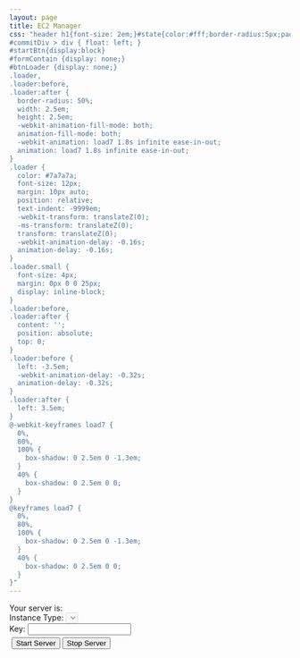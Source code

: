 ```yaml
---
layout: page
title: EC2 Manager
css: "header h1{font-size: 2em;}#state{color:#fff;border-radius:5px;padding:2px 10px}.running #state{background-color:green}.stopped #state{background-color:red}#stopBtn, #startBtn{display:none}.running #stopBtn, .stopped 
#commitDiv > div { float: left; }
#startBtn{display:block}
#formContain {display: none;}
#btnLoader {display: none;}
.loader,
.loader:before,
.loader:after {
  border-radius: 50%;
  width: 2.5em;
  height: 2.5em;
  -webkit-animation-fill-mode: both;
  animation-fill-mode: both;
  -webkit-animation: load7 1.8s infinite ease-in-out;
  animation: load7 1.8s infinite ease-in-out;
}
.loader {
  color: #7a7a7a;
  font-size: 12px;
  margin: 10px auto;
  position: relative;
  text-indent: -9999em;
  -webkit-transform: translateZ(0);
  -ms-transform: translateZ(0);
  transform: translateZ(0);
  -webkit-animation-delay: -0.16s;
  animation-delay: -0.16s;
}
.loader.small { 
  font-size: 4px;
  margin: 0px 0 0 25px;
  display: inline-block;
}
.loader:before,
.loader:after {
  content: '';
  position: absolute;
  top: 0;
}
.loader:before {
  left: -3.5em;
  -webkit-animation-delay: -0.32s;
  animation-delay: -0.32s;
}
.loader:after {
  left: 3.5em;
}
@-webkit-keyframes load7 {
  0%,
  80%,
  100% {
    box-shadow: 0 2.5em 0 -1.3em;
  }
  40% {
    box-shadow: 0 2.5em 0 0;
  }
}
@keyframes load7 {
  0%,
  80%,
  100% {
    box-shadow: 0 2.5em 0 -1.3em;
  }
  40% {
    box-shadow: 0 2.5em 0 0;
  }
}"
---
```


<div class="loader" id="mainLoader"></div>

<div id="formContain">
<div>
  Your server is: <span id="state"></span>
</div>

<div>
  Instance Type:
  <select id="instanceType" disabled="disabled"></select>
</div>

<div id="commitDiv">
  <div>Key: <input type="password" id="key"/></div>
  <div style="margin: 4px;">
    <button id="startBtn" onclick="startServer()">Start Server</button>
    <button id="stopBtn" onclick="stopServer()">Stop Server</button>
  </div>
  <div class="loader small" id="btnLoader"></div>
</div>
  
<!--
<div style="margin-top: 12px">
  Storage: 
  <input type="range" min="32" max="128" value="32" step="1" onchange="showStorageValue(this.value)"/>
  <span id="storageRange">0</span>
</div>
-->

</div>



<script>
var json = new Object;

window.onload = function () {
  $.getJSON("http://api.alex.miller.im/ec2/status")
    .done(function( data ) {
      json = data;
      $("#state").text(json["state"]);
      $(".post-content").addClass(json["state"]);
      for(i = 0; i < json["instance_info"].length; i++){
        opt_tag = '<option value="' + json["instance_info"][i][0] + '"'
        
        if(i==json["instance_type_index"]){
          opt_tag = opt_tag + ' selected="selected" '
        }
        opt_tag = opt_tag +'>' + json["instance_info"][i][0] + ' (RAM: ' + json["instance_info"][i][2] + ' GB, Cores: ' + json["instance_info"][i][1] + ')</option>'
        $("#instanceType").append(opt_tag)
      }
      if(json["state"]=="stopped"){
        $("#instanceType").removeAttr("disabled");
      }
      // $("#storageRange").text(String(json["size"])+" GB")
      $("#mainLoader").hide();
      $("#formContain").show();
      
    })
    .fail(function( jqxhr, textStatus, error ) {
      var err = textStatus + ", " + error;
      console.log( "Request Failed: " + err );
  }); 
}

function showStorageValue(newValue) {
  $("#storageRange").text(String(newValue)+" GB")
}

function startServer() {
    $("#btnLoader").show();
    payload = {
      "key": $("#key").val(),
      "instance_type": $("#instanceType").val()
    }
    $.ajax ({
      url: "http://api.alex.miller.im/ec2/start_instance",
      type: "POST",
      data: JSON.stringify(payload),
      dataType: "json",
      contentType: "application/json; charset=utf-8",
      success: function(data){$("#btnLoader").hide(); console.log(data); if(data.statusCode==200){location.reload();}},
      fail: function(data){ $("#btnLoader").hide(); console.log(data); console.log("Error"); }
    }); 
}


function stopServer() {
    $("#btnLoader").show();
    payload = {
      "key": $("#key").val()
    }
    console.log("stopping server");
    $.ajax ({
      url: "http://api.alex.miller.im/ec2/stop_instance",
      type: "POST",
      data: JSON.stringify(payload),
      dataType: "json",
      contentType: "application/json; charset=utf-8",
      success: function(data){ $("#btnLoader").hide(); console.log(data); if(data.statusCode==200){location.reload();}},
      fail: function(data){ $("#btnLoader").hide(); console.log(data); console.log("Error"); }
    });
}

</script>

